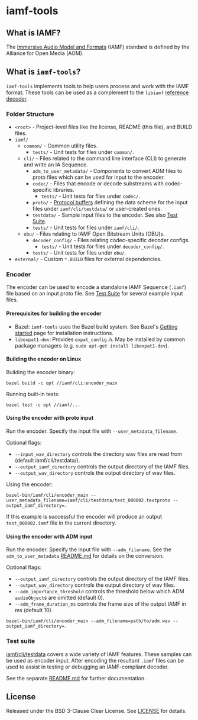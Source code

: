 # iamf-tools

## What is IAMF?

The [Immersive Audio Model and Formats](https://aomediacodec.github.io/iamf/)
(IAMF) standard is defined by the Alliance for Open Media (AOM).

## What is `iamf-tools`?

`iamf-tools` implements tools to help users process and work with the IAMF
format. These tools can be used as a complement to the `libiamf`
[reference decoder](https://github.com/AOMediaCodec/libiamf/).

### Folder Structure

*   `<root>` - Project-level files like the license, README (this file), and
    BUILD files.
*   `iamf/`
    *   `common/` - Common utility files.
        *   `tests/` - Unit tests for files under `common/`.
    *   `cli/` - Files related to the command line interface (CLI) to generate
        and write an IA Sequence.
        *   `adm_to_user_metadata/` - Components to convert ADM files to proto
            files which can be used for input to the encoder.
        *   `codec/` - Files that encode or decode substreams with
            codec-specific libraries.
            *   `tests/` - Unit tests for files under `codec/`.
        *   `proto/` - [Protocol buffers](https://protobuf.dev/) defining the
            data scheme for the input files under `iamf/cli/testdata/` or
            user-created ones.
        *   `testdata/` - Sample input files to the encoder. See also
            [Test Suite](#Test-Suite).
        *   `tests/` - Unit tests for files under `iamf/cli/`.
    *   `obu/` - Files relating to IAMF Open Bitstream Units (OBU)s.
        *   `decoder_config/` - Files relating codec-specific decoder configs.
            *   `tests/` - Unit tests for files under `decoder_config/`.
        *   `tests/` - Unit tests for files under `obu/`.
*   `external/` - Custom `*.BUILD` files for external dependencies.

### Encoder

The encoder can be used to encode a standalone IAMF Sequence (`.iamf`) file
based on an input proto file. See [Test Suite](#Test-Suite) for several example
input files.

#### Prerequisites for building the encoder

-   Bazel: `iamf-tools` uses the Bazel build system. See Bazel's
    [Getting started](https://bazel.build/start) page for installation
    instructions.
-   `libexpat1-dev`: Provides `expat_config.h`. May be installed by common
    package managers (e.g. `sudo apt-get install libexpat1-dev`).

#### Building the encoder on Linux

Building the encoder binary:

```
bazel build -c opt //iamf/cli:encoder_main
```

Running built-in tests:

```
bazel test -c opt //iamf/...
```

#### Using the encoder with proto input

Run the encoder. Specify the input file with `--user_metadata_filename`.

Optional flags:

-   `--input_wav_directory` controls the directory wav files are read from
    (default iamf/cli/testdata/).
-   `--output_iamf_directory` controls the output directory of the IAMF files.
-   `--output_wav_directory` controls the output directory of wav files.

Using the encoder:

```
bazel-bin/iamf/cli/encoder_main --user_metadata_filename=iamf/cli/testdata/test_000002.textproto --output_iamf_directory=.
```

If this example is successful the encoder will produce an output
`test_000002.iamf` file in the current directory.

#### Using the encoder with ADM input

Run the encoder. Specify the input file with `--adm_filename`. See the
`adm_to_user_metadata` [README.md](iamf/cli/adm_to_user_metadata) for details on
the conversion.

Optional flags:

-   `--output_iamf_directory` controls the output directory of the IAMF files.
-   `--output_wav_directory` controls the output directory of wav files.
-   `--adm_importance_threshold` controls the threshold below which ADM
    `audioObject`s are omitted (default 0).
-   `--adm_frame_duration_ms` controls the frame size of the output IAMF in ms
    (default 10).

```
bazel-bin/iamf/cli/encoder_main --adm_filename=path/to/adm.wav --output_iamf_directory=.
```

### Test suite

[iamf/cli/testdata](iamf/cli/testdata) covers a wide variety of IAMF features.
These samples can be used as encoder input. After encoding the resultant `.iamf`
files can be used to assist in testing or debugging an IAMF-compliant decoder.

See the separate [README.md](iamf/cli/testdata/README.md) for further
documentation.

## License

Released under the BSD 3-Clause Clear License. See [LICENSE](LICENSE) for
details.

